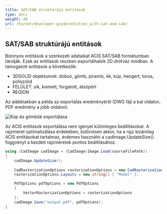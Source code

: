 ```yaml
---
title: SAT/SAB struktúrájú entitások
type: docs
weight: 40
url: /hu/net/developer-guide/entities_with-sat-and-sab/
---
```


## **SAT/SAB struktúrájú entitások**

Bizonyos entitások a szerkezeti adataikat ACIS SAT/SAB formátumban tárolják. Ezek az entitások részben exportálhatók 2D drótváz módban. A támogatott entitások a következők:

*	3DSOLID objektumok: doboz, gömb, piramis, ék, kúp, hengert, torus, poliszolid
*	FELÜLET: sík, kiemelt, forgatott, átsöpört
*	REGION

Az alábbiakban a példa az exportálás eredményéről (DWG fájl a bal oldalon, PDF eredmény a jobb oldalon).

![Kúp és gömbök exportálása](/_assets/guide/coneAndSpheres.png)

Az ACIS entitások exportálása nem igényel különleges beállításokat. A rajzméret optimalizálása érdekében, különösen akkor, ha a rajz kizárólag ACIS entitásokat tartalmaz, érdemes használni a cadImage.UpdateSize() függvényt a kezdeti rajzméretek pontos beállításához.

```csharp
using (CadImage cadImage = (CadImage)Image.Load(sourceFilePath))
{
	cadImage.UpdateSize();
	
	CadRasterizationOptions rasterizationOptions = new CadRasterizationOptions();
	rasterizationOptions.Layouts = new string[] { "Model" };

	PdfOptions pdfOptions = new PdfOptions
	{
		VectorRasterizationOptions = rasterizationOptions
	};
	cadImage.Save("output.pdf", pdfOptions);
}
```
